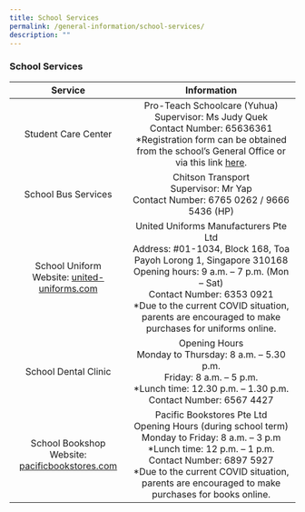 ```yaml
---
title: School Services
permalink: /general-information/school-services/
description: ""
---
```

### School Services

| Service | Information |
|:---:|:---:|
| Student Care Center | Pro-Teach Schoolcare (Yuhua)<br>Supervisor: Ms Judy Quek<br>Contact Number: 65636361<br>*Registration form can be obtained from the school’s General Office or via this link [here](/files/Request-Form-YSC-2022-Student-care.pdf). |
| School Bus Services | Chitson Transport<br>Supervisor: Mr Yap<br>Contact Number: 6765 0262 / 9666 5436 (HP) |
| School Uniform<br>Website: [united-uniforms.com](united-uniforms.com) | United Uniforms Manufacturers Pte Ltd<br>Address: #01-1034, Block 168, Toa Payoh Lorong 1, Singapore 310168<br>Opening hours: 9 a.m. – 7 p.m. (Mon – Sat)<br>Contact Number: 6353 0921<br>*Due to the current COVID situation, parents are encouraged to make purchases for uniforms online. |
| School Dental Clinic | Opening Hours<br>Monday to Thursday: 8 a.m. – 5.30 p.m.<br>Friday: 8 a.m. – 5 p.m.<br>*Lunch time: 12.30 p.m. – 1.30 p.m.<br>Contact Number: 6567 4427 |
| School Bookshop<br>Website: [pacificbookstores.com](pacificbookstores.com) | Pacific Bookstores Pte Ltd<br>Opening Hours (during school term)<br>Monday to Friday: 8 a.m. – 3 p.m<br>*Lunch time: 12 p.m. – 1 p.m.<br>Contact Number: 6897 5927<br>*Due to the current COVID situation, parents are encouraged to make purchases for books online. |